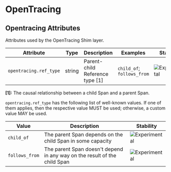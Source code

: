 
<!--- Hugo front matter used to generate the website version of this page:
--->

<!-- NOTE: THIS FILE IS AUTOGENERATED. DO NOT EDIT BY HAND. -->
<!-- see templates/registry/markdown/attribute_namespace.md.j2 -->

# OpenTracing



## Opentracing Attributes

Attributes used by the OpenTracing Shim layer.

| Attribute  | Type | Description  | Examples  | Stability |
|---|---|---|---|---|
| `opentracing.ref_type` | string | Parent-child Reference type [1] | `child_of`; `follows_from` | ![Experimental](https://img.shields.io/badge/-experimental-blue) |


**[1]:** The causal relationship between a child Span and a parent Span.


`opentracing.ref_type` has the following list of well-known values. If one of them applies, then the respective value MUST be used; otherwise, a custom value MAY be used.

| Value  | Description | Stability |
|---|---|---|
| `child_of` | The parent Span depends on the child Span in some capacity | ![Experimental](https://img.shields.io/badge/-experimental-blue) |
| `follows_from` | The parent Span doesn't depend in any way on the result of the child Span | ![Experimental](https://img.shields.io/badge/-experimental-blue) |

